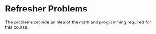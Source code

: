 # Refresher Problems

The problems provide an idea of the math and programming required for this course.
